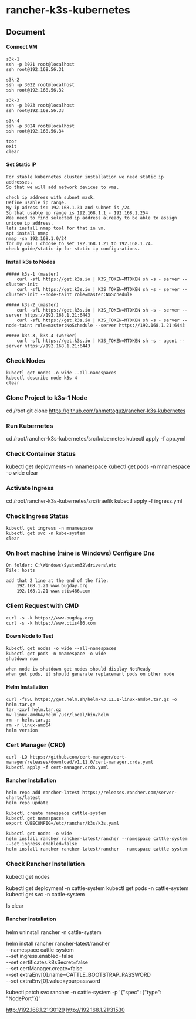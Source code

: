 # rancher-k3s-kubernetes

## Document

#### Connect VM
    s3k-1
    ssh -p 3021 root@localhost
    ssh root@192.168.56.31

    s3k-2
    ssh -p 3022 root@localhost
    ssh root@192.168.56.32

    s3k-3
    ssh -p 3023 root@localhost
    ssh root@192.168.56.33

    s3k-4
    ssh -p 3024 root@localhost
    ssh root@192.168.56.34

    toor
    exit
    clear

#### Set Static IP
    For stable kubernetes cluster installation we need static ip addresses.
    So that we will add network devices to vms.

    check ip address with subnet mask.
    Define usable ip range.
    My ip adress is: 192.168.1.31 and subnet is /24
    So that usable ip range is 192.168.1.1 - 192.168.1.254
    Wee need to find selected ip address already to be able to assign unique ip address.
    lets install nmap tool for that in vm.
    apt install nmap
    nmap -sn 192.168.1.0/24
    for my vms I choose to set 192.168.1.21 to 192.168.1.24.
    check guide/static-ip for static ip configurations.

#### Install k3s to Nodes
    ##### k3s-1 (master) 
        curl -sfL https://get.k3s.io | K3S_TOKEN=MTOKEN sh -s - server --cluster-init
        curl -sfL https://get.k3s.io | K3S_TOKEN=MTOKEN sh -s - server --cluster-init --node-taint role=master:NoSchedule

    ##### k3s-2 (master)
        curl -sfL https://get.k3s.io | K3S_TOKEN=MTOKEN sh -s - server --server https://192.168.1.21:6443
        curl -sfL https://get.k3s.io | K3S_TOKEN=MTOKEN sh -s - server --node-taint role=master:NoSchedule --server https://192.168.1.21:6443

    ##### k3s-3, k3s-4 (worker)
        curl -sfL https://get.k3s.io | K3S_TOKEN=MTOKEN sh -s - agent --server https://192.168.1.21:6443

### Check Nodes
    kubectl get nodes -o wide --all-namespaces
    kubectl describe node k3s-4
    clear

### Clone Project to k3s-1 Node
cd /root
git clone https://github.com/ahmettoguz/rancher-k3s-kubernetes

### Run Kubernetes
cd /root/rancher-k3s-kubernetes/src/kubernetes
kubectl apply -f app.yml

### Check Container Status
kubectl get deployments -n mnamespace
kubectl get pods -n mnamespace -o wide
clear

### Activate Ingress
cd /root/rancher-k3s-kubernetes/src/traefik
kubectl apply -f ingress.yml

### Check Ingress Status
    kubectl get ingress -n mnamespace
    kubectl get svc -n kube-system
    clear

### On host machine (mine is Windows) Configure Dns
    On folder: C:\Windows\System32\drivers\etc
    File: hosts

    add that 2 line at the end of the file:
        192.168.1.21 www.bugday.org
        192.168.1.21 www.ctis486.com


### Client Request with CMD
    curl -s -k https://www.bugday.org
    curl -s -k https://www.ctis486.com

#### Down Node to Test
    kubectl get nodes -o wide --all-namespaces
    kubectl get pods -n mnamespace -o wide
    shutdown now

    when node is shutdown get nodes should display NotReady
    when get pods, it should generate replacement pods on other node

#### Helm Installation
    curl -fsSL https://get.helm.sh/helm-v3.11.1-linux-amd64.tar.gz -o helm.tar.gz
    tar -zxvf helm.tar.gz
    mv linux-amd64/helm /usr/local/bin/helm
    rm -r helm.tar.gz
    rm -r linux-amd64
    helm version


### Cert Manager (CRD)
    curl -LO https://github.com/cert-manager/cert-manager/releases/download/v1.11.0/cert-manager.crds.yaml
    kubectl apply -f cert-manager.crds.yaml

#### Rancher Installation
    helm repo add rancher-latest https://releases.rancher.com/server-charts/latest
    helm repo update

    kubectl create namespace cattle-system
    kubectl get namespaces
    export KUBECONFIG=/etc/rancher/k3s/k3s.yaml

    kubectl get nodes -o wide
    helm install rancher rancher-latest/rancher --namespace cattle-system --set ingress.enabled=false
    helm install rancher rancher-latest/rancher --namespace cattle-system

### Check Rancher Installation

kubectl get nodes

kubectl get deployment -n cattle-system
kubectl get pods -n cattle-system
kubectl get svc -n cattle-system


ls
clear

#### Rancher Installation
helm uninstall rancher -n cattle-system

helm install rancher rancher-latest/rancher \
  --namespace cattle-system \
  --set ingress.enabled=false \
  --set certificates.k8sSecret=false \
  --set certManager.create=false \
  --set extraEnv[0].name=CATTLE_BOOTSTRAP_PASSWORD \
  --set extraEnv[0].value=yourpassword


kubectl patch svc rancher -n cattle-system -p '{"spec": {"type": "NodePort"}}'


http://192.168.1.21:30129
http://192.168.1.21:31530